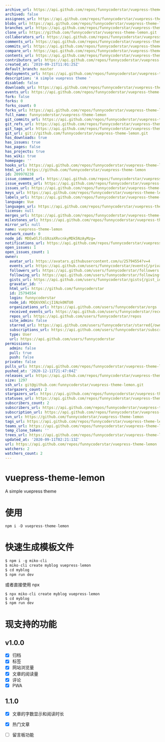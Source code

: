 ```yaml
---
archive_url: https://api.github.com/repos/funnycoderstar/vuepress-theme-lemon/{archive_format}{/ref}
archived: false
assignees_url: https://api.github.com/repos/funnycoderstar/vuepress-theme-lemon/assignees{/user}
blobs_url: https://api.github.com/repos/funnycoderstar/vuepress-theme-lemon/git/blobs{/sha}
branches_url: https://api.github.com/repos/funnycoderstar/vuepress-theme-lemon/branches{/branch}
clone_url: https://github.com/funnycoderstar/vuepress-theme-lemon.git
collaborators_url: https://api.github.com/repos/funnycoderstar/vuepress-theme-lemon/collaborators{/collaborator}
comments_url: https://api.github.com/repos/funnycoderstar/vuepress-theme-lemon/comments{/number}
commits_url: https://api.github.com/repos/funnycoderstar/vuepress-theme-lemon/commits{/sha}
compare_url: https://api.github.com/repos/funnycoderstar/vuepress-theme-lemon/compare/{base}...{head}
contents_url: https://api.github.com/repos/funnycoderstar/vuepress-theme-lemon/contents/{+path}
contributors_url: https://api.github.com/repos/funnycoderstar/vuepress-theme-lemon/contributors
created_at: '2019-09-21T11:01:25Z'
default_branch: master
deployments_url: https://api.github.com/repos/funnycoderstar/vuepress-theme-lemon/deployments
description: 'A simple vuepress theme '
disabled: false
downloads_url: https://api.github.com/repos/funnycoderstar/vuepress-theme-lemon/downloads
events_url: https://api.github.com/repos/funnycoderstar/vuepress-theme-lemon/events
fork: false
forks: 0
forks_count: 0
forks_url: https://api.github.com/repos/funnycoderstar/vuepress-theme-lemon/forks
full_name: funnycoderstar/vuepress-theme-lemon
git_commits_url: https://api.github.com/repos/funnycoderstar/vuepress-theme-lemon/git/commits{/sha}
git_refs_url: https://api.github.com/repos/funnycoderstar/vuepress-theme-lemon/git/refs{/sha}
git_tags_url: https://api.github.com/repos/funnycoderstar/vuepress-theme-lemon/git/tags{/sha}
git_url: git://github.com/funnycoderstar/vuepress-theme-lemon.git
has_downloads: true
has_issues: true
has_pages: false
has_projects: true
has_wiki: true
homepage: ''
hooks_url: https://api.github.com/repos/funnycoderstar/vuepress-theme-lemon/hooks
html_url: https://github.com/funnycoderstar/vuepress-theme-lemon
id: 209970238
issue_comment_url: https://api.github.com/repos/funnycoderstar/vuepress-theme-lemon/issues/comments{/number}
issue_events_url: https://api.github.com/repos/funnycoderstar/vuepress-theme-lemon/issues/events{/number}
issues_url: https://api.github.com/repos/funnycoderstar/vuepress-theme-lemon/issues{/number}
keys_url: https://api.github.com/repos/funnycoderstar/vuepress-theme-lemon/keys{/key_id}
labels_url: https://api.github.com/repos/funnycoderstar/vuepress-theme-lemon/labels{/name}
language: Vue
languages_url: https://api.github.com/repos/funnycoderstar/vuepress-theme-lemon/languages
license: null
merges_url: https://api.github.com/repos/funnycoderstar/vuepress-theme-lemon/merges
milestones_url: https://api.github.com/repos/funnycoderstar/vuepress-theme-lemon/milestones{/number}
mirror_url: null
name: vuepress-theme-lemon
network_count: 0
node_id: MDEwOlJlcG9zaXRvcnkyMDk5NzAyMzg=
notifications_url: https://api.github.com/repos/funnycoderstar/vuepress-theme-lemon/notifications{?since,all,participating}
open_issues: 1
open_issues_count: 1
owner:
  avatar_url: https://avatars.githubusercontent.com/u/25794554?v=4
  events_url: https://api.github.com/users/funnycoderstar/events{/privacy}
  followers_url: https://api.github.com/users/funnycoderstar/followers
  following_url: https://api.github.com/users/funnycoderstar/following{/other_user}
  gists_url: https://api.github.com/users/funnycoderstar/gists{/gist_id}
  gravatar_id: ''
  html_url: https://github.com/funnycoderstar
  id: 25794554
  login: funnycoderstar
  node_id: MDQ6VXNlcjI1Nzk0NTU0
  organizations_url: https://api.github.com/users/funnycoderstar/orgs
  received_events_url: https://api.github.com/users/funnycoderstar/received_events
  repos_url: https://api.github.com/users/funnycoderstar/repos
  site_admin: false
  starred_url: https://api.github.com/users/funnycoderstar/starred{/owner}{/repo}
  subscriptions_url: https://api.github.com/users/funnycoderstar/subscriptions
  type: User
  url: https://api.github.com/users/funnycoderstar
permissions:
  admin: false
  pull: true
  push: false
private: false
pulls_url: https://api.github.com/repos/funnycoderstar/vuepress-theme-lemon/pulls{/number}
pushed_at: '2020-12-11T21:47:04Z'
releases_url: https://api.github.com/repos/funnycoderstar/vuepress-theme-lemon/releases{/id}
size: 1297
ssh_url: git@github.com:funnycoderstar/vuepress-theme-lemon.git
stargazers_count: 2
stargazers_url: https://api.github.com/repos/funnycoderstar/vuepress-theme-lemon/stargazers
statuses_url: https://api.github.com/repos/funnycoderstar/vuepress-theme-lemon/statuses/{sha}
subscribers_count: 2
subscribers_url: https://api.github.com/repos/funnycoderstar/vuepress-theme-lemon/subscribers
subscription_url: https://api.github.com/repos/funnycoderstar/vuepress-theme-lemon/subscription
svn_url: https://github.com/funnycoderstar/vuepress-theme-lemon
tags_url: https://api.github.com/repos/funnycoderstar/vuepress-theme-lemon/tags
teams_url: https://api.github.com/repos/funnycoderstar/vuepress-theme-lemon/teams
temp_clone_token: ''
trees_url: https://api.github.com/repos/funnycoderstar/vuepress-theme-lemon/git/trees{/sha}
updated_at: '2020-09-11T02:21:13Z'
url: https://api.github.com/repos/funnycoderstar/vuepress-theme-lemon
watchers: 2
watchers_count: 2
---
```


# vuepress-theme-lemon
A simple vuepress theme

# 使用
```js
npm i -D vuepress-theme-lemon
```
# 快速生成模板文件
```js
$ npm i -g miko-cli
$ miko-cli create myblog vuepress-lemon
$ cd myblog
$ npm run dev
```
或者直接使用 npx

```js
$ npx miko-cli create myblog vuepress-lemon
$ cd myblog
$ npm run dev
```

# 现支持的功能

## v1.0.0
- [X] 归档
- [X] 标签
- [X] 网站浏览量
- [X] 文章的阅读量
- [X] 评论
- [X] PWA

## 1.1.0
- [X] 文章的字数显示和阅读时长
- [X] 热门文章
- [ ] 留言板功能




